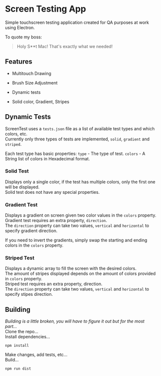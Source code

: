 
# Screen Testing App


Simple touchscreen testing application created for QA purposes at work using Electron.<br/>

 

To quote my boss:

> Holy S**t Mac! That's exactly what we needed!

  

## Features

- Multitouch Drawing

- Brush Size Adjustment

- Dynamic tests

- Solid color, Gradient, Stripes

  
## Dynamic Tests
ScreenTest uses a `tests.json` file as a list of available test types and which colors, etc.<br/>
Currently only three types of tests are implemented, `solid`, `gradient` and `striped`.<br/>

Each test type has basic properties:
`type` - The type of test.
`colors` - A String list of colors in Hexadecimal format.

### Solid Test
Displays only a single color, if the test has multiple colors, only the first one will be displayed.<br/>
Solid test does not have any special properties.

### Gradient Test
Displays a gradient on screen given two color values in the `colors` property.<br/>
Gradient test requires an extra property, `direction`.<br/>
The `direction` property can take two values, `vertical` and `horizontal` to specify gradient direction.<br/>

If you need to invert the gradients, simply swap the starting and ending colors in the `colors` property. 
  
### Striped Test
Displays a dynamic array to fill the screen with the desired colors. <br/>
The amount of stripes displayed depends on the amount of colors provided in `colors` property.<br/>
Striped test requires an extra property, direction.<br/>
The `direction` property can take two values, `vertical` and `horizontal` to specify stipes direction.<br/>



## Building
*Building is a little broken, you will have to figure it out but for the most part...*<br/>
Clone the repo...<br/>
Install dependencies...<br/>
```
npm install
```
Make changes, add tests, etc... <br/>
Build...<br/>
```
npm run dist
```